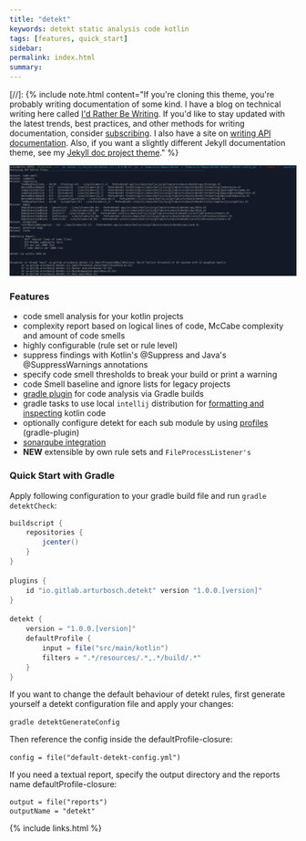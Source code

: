 ```yaml
---
title: "detekt"
keywords: detekt static analysis code kotlin
tags: [features, quick_start]
sidebar: 
permalink: index.html
summary:
---
```


[//]: {% include note.html content="If you're cloning this theme, you're probably writing documentation of some kind. I have a blog on technical writing here called <a alt='technical writing blog' href='http://idratherbewriting.com'>I'd Rather Be Writing</a>. If you'd like to stay updated with the latest trends, best practices, and other methods for writing documentation, consider <a href='https://tinyletter.com/tomjoht'>subscribing</a>. I also have a site on <a href='http://idratherbewriting.com/learnapidoc'>writing API documentation</a>. Also, if you want a slightly different Jekyll documentation theme, see my <a href='https://github.com/amzn/jekyll-doc-project'>Jekyll doc project theme</a>." %}

![detekt in action](images/detekt_in_action.png "detekt in action")

### Features

- code smell analysis for your kotlin projects
- complexity report based on logical lines of code, McCabe complexity and amount of code smells
- highly configurable (rule set or rule level)
- suppress findings with Kotlin's @Suppress and Java's @SuppressWarnings annotations
- specify code smell thresholds to break your build or print a warning
- code Smell baseline and ignore lists for legacy projects
- [gradle plugin](#gradleplugin) for code analysis via Gradle builds
- gradle tasks to use local `intellij` distribution for [formatting and inspecting](#idea) kotlin code
- optionally configure detekt for each sub module by using [profiles](#closure) (gradle-plugin)
- [sonarqube integration](https://github.com/arturbosch/sonar-kotlin)
- **NEW** extensible by own rule sets and `FileProcessListener's`

### Quick Start with Gradle

Apply following configuration to your gradle build file and run `gradle detektCheck`:

```groovy
buildscript {
    repositories {
        jcenter()
    }
}

plugins {
    id "io.gitlab.arturbosch.detekt" version "1.0.0.[version]"
}

detekt {
    version = "1.0.0.[version]"
    defaultProfile {
        input = file("src/main/kotlin")
        filters = ".*/resources/.*,.*/build/.*"
    }
}
```

If you want to change the default behaviour of detekt rules, first generate yourself a detekt configuration file and apply your changes:

`gradle detektGenerateConfig`

Then reference the config inside the defaultProfile-closure:

`config = file("default-detekt-config.yml")`

If you need a textual report, specify the output directory and the reports name defaultProfile-closure:

```
output = file("reports")
outputName = "detekt"
``` 

{% include links.html %}
